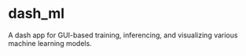 # dash_ml
A dash app for GUI-based training, inferencing, and visualizing various machine learning models.
